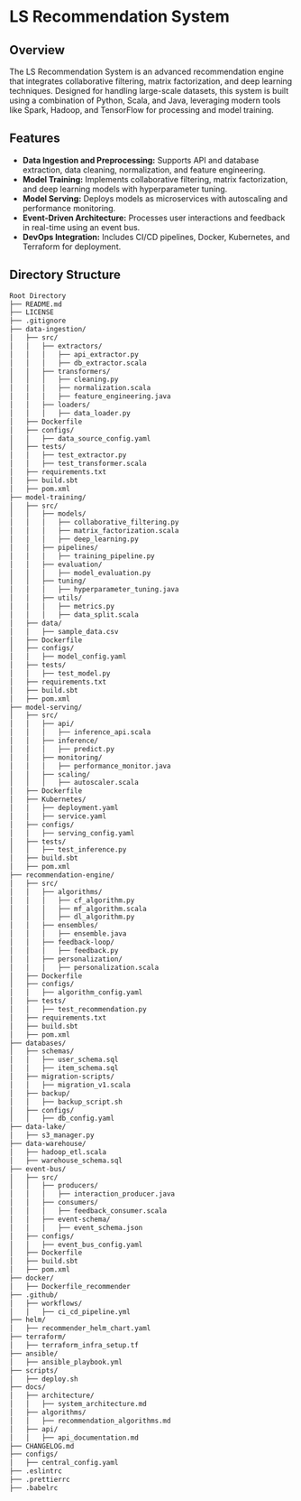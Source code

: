 # LS Recommendation System

## Overview
The LS Recommendation System is an advanced recommendation engine that integrates collaborative filtering, matrix factorization, and deep learning techniques. Designed for handling large-scale datasets, this system is built using a combination of Python, Scala, and Java, leveraging modern tools like Spark, Hadoop, and TensorFlow for processing and model training.

## Features
- **Data Ingestion and Preprocessing:** Supports API and database extraction, data cleaning, normalization, and feature engineering.
- **Model Training:** Implements collaborative filtering, matrix factorization, and deep learning models with hyperparameter tuning.
- **Model Serving:** Deploys models as microservices with autoscaling and performance monitoring.
- **Event-Driven Architecture:** Processes user interactions and feedback in real-time using an event bus.
- **DevOps Integration:** Includes CI/CD pipelines, Docker, Kubernetes, and Terraform for deployment.

## Directory Structure
```bash
Root Directory
├── README.md
├── LICENSE
├── .gitignore
├── data-ingestion/
│   ├── src/
│   │   ├── extractors/
│   │   │   ├── api_extractor.py
│   │   │   ├── db_extractor.scala
│   │   ├── transformers/
│   │   │   ├── cleaning.py
│   │   │   ├── normalization.scala
│   │   │   ├── feature_engineering.java
│   │   ├── loaders/
│   │   │   ├── data_loader.py
│   ├── Dockerfile
│   ├── configs/
│   │   ├── data_source_config.yaml
│   ├── tests/
│   │   ├── test_extractor.py
│   │   ├── test_transformer.scala
│   ├── requirements.txt
│   ├── build.sbt
│   ├── pom.xml
├── model-training/
│   ├── src/
│   │   ├── models/
│   │   │   ├── collaborative_filtering.py
│   │   │   ├── matrix_factorization.scala
│   │   │   ├── deep_learning.py
│   │   ├── pipelines/
│   │   │   ├── training_pipeline.py
│   │   ├── evaluation/
│   │   │   ├── model_evaluation.py
│   │   ├── tuning/
│   │   │   ├── hyperparameter_tuning.java
│   │   ├── utils/
│   │   │   ├── metrics.py
│   │   │   ├── data_split.scala
│   ├── data/
│   │   ├── sample_data.csv
│   ├── Dockerfile
│   ├── configs/
│   │   ├── model_config.yaml
│   ├── tests/
│   │   ├── test_model.py
│   ├── requirements.txt
│   ├── build.sbt
│   ├── pom.xml
├── model-serving/
│   ├── src/
│   │   ├── api/
│   │   │   ├── inference_api.scala
│   │   ├── inference/
│   │   │   ├── predict.py
│   │   ├── monitoring/
│   │   │   ├── performance_monitor.java
│   │   ├── scaling/
│   │   │   ├── autoscaler.scala
│   ├── Dockerfile
│   ├── Kubernetes/
│   │   ├── deployment.yaml
│   │   ├── service.yaml
│   ├── configs/
│   │   ├── serving_config.yaml
│   ├── tests/
│   │   ├── test_inference.py
│   ├── build.sbt
│   ├── pom.xml
├── recommendation-engine/
│   ├── src/
│   │   ├── algorithms/
│   │   │   ├── cf_algorithm.py
│   │   │   ├── mf_algorithm.scala
│   │   │   ├── dl_algorithm.py
│   │   ├── ensembles/
│   │   │   ├── ensemble.java
│   │   ├── feedback-loop/
│   │   │   ├── feedback.py
│   │   ├── personalization/
│   │   │   ├── personalization.scala
│   ├── Dockerfile
│   ├── configs/
│   │   ├── algorithm_config.yaml
│   ├── tests/
│   │   ├── test_recommendation.py
│   ├── requirements.txt
│   ├── build.sbt
│   ├── pom.xml
├── databases/
│   ├── schemas/
│   │   ├── user_schema.sql
│   │   ├── item_schema.sql
│   ├── migration-scripts/
│   │   ├── migration_v1.scala
│   ├── backup/
│   │   ├── backup_script.sh
│   ├── configs/
│   │   ├── db_config.yaml
├── data-lake/
│   ├── s3_manager.py
├── data-warehouse/
│   ├── hadoop_etl.scala
│   ├── warehouse_schema.sql
├── event-bus/
│   ├── src/
│   │   ├── producers/
│   │   │   ├── interaction_producer.java
│   │   ├── consumers/
│   │   │   ├── feedback_consumer.scala
│   │   ├── event-schema/
│   │   │   ├── event_schema.json
│   ├── configs/
│   │   ├── event_bus_config.yaml
│   ├── Dockerfile
│   ├── build.sbt
│   ├── pom.xml
├── docker/
│   ├── Dockerfile_recommender
├── .github/
│   ├── workflows/
│   │   ├── ci_cd_pipeline.yml
├── helm/
│   ├── recommender_helm_chart.yaml
├── terraform/
│   ├── terraform_infra_setup.tf
├── ansible/
│   ├── ansible_playbook.yml
├── scripts/
│   ├── deploy.sh
├── docs/
│   ├── architecture/
│   │   ├── system_architecture.md
│   ├── algorithms/
│   │   ├── recommendation_algorithms.md
│   ├── api/
│   │   ├── api_documentation.md
├── CHANGELOG.md
├── configs/
│   ├── central_config.yaml
├── .eslintrc
├── .prettierrc
├── .babelrc
